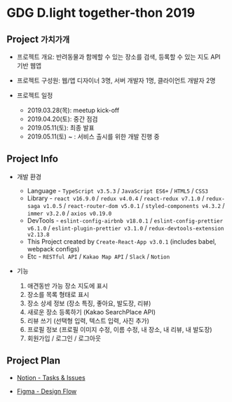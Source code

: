 # GDG D.light together-thon 2019

## Project `가치가개`

-   프로젝트 개요: 반려동물과 함께할 수 있는 장소를 검색, 등록할 수 있는 지도 API 기반 웹앱
-   프로젝트 구성원: 웹/앱 디자이너 3명, 서버 개발자 1명, 클라이언트 개발자 2명
-   프로젝트 일정

    -   2019.03.28(목): meetup kick-off
    -   2019.04.20(토): 중간 점검
    -   2019.05.11(토): 최종 발표
    -   2019.05.11(토) ~ : 서비스 출시를 위한 개발 진행 중

## Project Info

-   개발 환경

    -   Language - `TypeScript v3.5.3` / `JavaScript ES6+` / `HTML5` / `CSS3`
    -   Library - `react v16.9.0` / `redux v4.0.4` / `react-redux v7.1.0` / `redux-saga v1.0.5` / `react-router-dom v5.0.1` / `styled-components v4.3.2` / `immer v3.2.0` / `axios v0.19.0`
    -   DevTools - `eslint-config-airbnb v18.0.1` / `eslint-config-prettier v6.1.0` / `eslint-plugin-prettier v3.1.0` / `redux-devtools-extension v2.13.8`
    -   This Project created by `Create-React-App v3.0.1` (includes babel, webpack configs)
    -   Etc - `RESTful API` / `Kakao Map API` / `Slack` / `Notion`

-   기능
    1. 애견동반 가능 장소 지도에 표시
    2. 장소를 목록 형태로 표시
    3. 장소 상세 정보 (장소 특징, 좋아요, 발도장, 리뷰)
    4. 새로운 장소 등록하기 (Kakao SearchPlace API)
    5. 리뷰 쓰기 (선택형 입력, 텍스트 입력, 사진 추가)
    6. 프로필 정보 (프로필 이미지 수정, 이름 수정, 내 장소, 내 리뷰, 내 발도장)
    7. 회원가입 / 로그인 / 로그아웃

## Project Plan

-   [Notion - Tasks & Issues](https://www.notion.so/d6a7392f72e3436db6827a62271ad018?v=752d5fcb3f3d49e0a6ee608c90cdb1cc)

-   [Figma - Design Flow](https://www.figma.com/file/E8MHVZQeA4mQjZ2pWkFBaS8q/%E1%84%80%E1%85%A1%E1%86%BC%E1%84%8B%E1%85%A1%E1%84%8C%E1%85%B5%E1%84%8C%E1%85%B5%E1%84%83%E1%85%A9)
